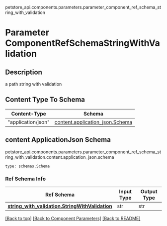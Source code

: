 petstore_api.components.parameters.parameter_component_ref_schema_string_with_validation
# Parameter ComponentRefSchemaStringWithValidation

## Description
a path string with validation

## Content Type To Schema
Content-Type | Schema
------------ | -------
"application/json" | [content.application_json.Schema](#content-applicationjson-schema)
## content ApplicationJson Schema
petstore_api.components.parameters.parameter_component_ref_schema_string_with_validation.content.application_json.schema
```
type: schemas.Schema
```

### Ref Schema Info
Ref Schema | Input Type | Output Type
---------- | ---------- | -----------
[**string_with_validation.StringWithValidation**](../../components/schema/string_with_validation.md) | str | str

[[Back to top]](#top) [[Back to Component Parameters]](../../../README.md#Component-Parameters) [[Back to README]](../../../README.md)

